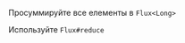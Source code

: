 Просуммируйте все елементы в `Flux<Long>`
   
<div class="hint">
  Используйте <code>Flux#reduce</code>
</div>